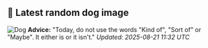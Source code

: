 ## 🐶 Latest random dog image
![Dog](https://images.dog.ceo/breeds/setter-english/n02100735_5967.jpg)
**Advice:** "Today, do not use the words "Kind of", "Sort of" or "Maybe". It either is or it isn't."
*Updated: 2025-08-21 11:32 UTC*
